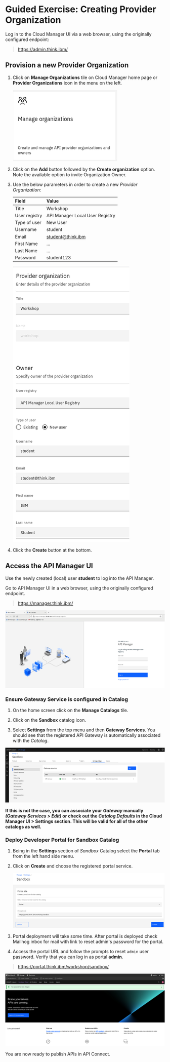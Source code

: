 # Guided Exercise: Creating Provider Organization


Log in to the Cloud Manager UI via a web browser, using the originally configured endpoint:

> https://admin.think.ibm/

## Provision a new Provider Organization

1. Click on **Manage Organizations** tile on Cloud Manager home page or **Provider Organizations** icon in the menu on the left.

   ![Manage Organizations](img/01-manage-porgs.png)

2. Click on the **Add** button followed by the **Create organization** option.
   Note the available option to invite Organization Owner.

3. Use the below parameters in order to create a new *Provider Organization*:

   |Field|Value|
   |-----|-----|
   |Title|Workshop|
   |User registry|API Manager Local User Registry|
   |Type of user|New User|
   |Username|student|
   |Email|student@think.ibm|
   |First Name| ... |
   |Last Name| ... |
   |Password|student123|

   ![Create Provider Organization](img/02-porg-create.png)

4. Click the **Create** button at the bottom.

## Access the API Manager UI

Use the newly created (local) user **student** to log into the API Manager.

Go to API Manager UI in a web browser, using the originally configured endpoint.

> https://manager.think.ibm/

![UI](img/03-api-manager-login.png)

### Ensure Gateway Service is configured in Catalog

1. On the home screen click on the **Manage Catalogs** tile.

2. Click on the **Sandbox** catalog icon.

3. Select **Settings** from the top menu and then **Gateway Services**. You should see that the registered API Gateway is automatically associated with the *Catalog*.

![Default Gateway Association](img/04-gateway-services.png)

**If this is not the case, you can associate your *Gateway* manually *(Gateway Services > Edit)* or check out the *Catalog Defaults* in the Cloud Manager UI > Settings section. This will be valid for all of the other catalogs as well.**

### Deploy Developer Portal for Sandbox Catalog

1. Being in the **Settings** section of *Sandbox* Catalog select the **Portal** tab from the left hand side menu.

2. Click on **Create** and choose the registered portal service.

   ![Portal Creation](img/05-create-portal.png)

3. Portal deployment will take some time. After portal is deployed check Mailhog inbox for mail with link to reset admin's password for the portal.
   
4. Access the portal URL and follow the prompts to reset ```admin``` user password. Verify that you can log in as portal **admin**.

> https://portal.think.ibm/workshop/sandbox/

![Portal Login](img/06-portal-login.png)


You are now ready to publish APIs in API Connect.

